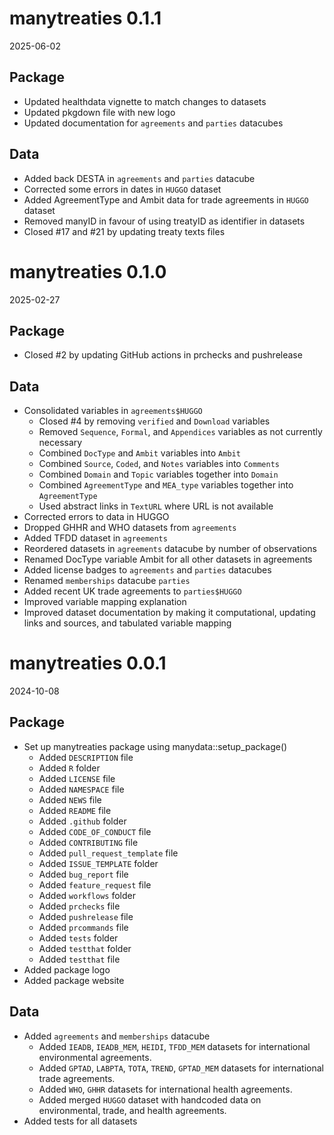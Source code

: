 # manytreaties 0.1.1

2025-06-02

## Package
* Updated healthdata vignette to match changes to datasets
* Updated pkgdown file with new logo
* Updated documentation for `agreements` and `parties` datacubes

## Data
* Added back DESTA in `agreements` and `parties` datacube
* Corrected some errors in dates in `HUGGO` dataset
* Added AgreementType and Ambit data for trade agreements in `HUGGO` dataset
* Removed manyID in favour of using treatyID as identifier in datasets
* Closed #17 and #21 by updating treaty texts files

# manytreaties 0.1.0

2025-02-27

## Package
* Closed #2 by updating GitHub actions in prchecks and pushrelease

## Data
* Consolidated variables in `agreements$HUGGO`
  * Closed #4 by removing `verified` and `Download` variables
  * Removed `Sequence`, `Formal`, and `Appendices` variables as not currently necessary
  * Combined `DocType` and `Ambit` variables into `Ambit`
  * Combined `Source`, `Coded`, and `Notes` variables into `Comments`
  * Combined `Domain` and `Topic` variables together into `Domain`
  * Combined `AgreementType` and `MEA_type` variables together into `AgreementType`
  * Used abstract links in `TextURL` where URL is not available
* Corrected errors to data in HUGGO
* Dropped GHHR and WHO datasets from `agreements`
* Added TFDD dataset in `agreements`
* Reordered datasets in `agreements` datacube by number of observations
* Renamed DocType variable Ambit for all other datasets in agreements
* Added license badges to `agreements` and `parties` datacubes
* Renamed `memberships` datacube `parties`
* Added recent UK trade agreements to `parties$HUGGO`
* Improved variable mapping explanation
* Improved dataset documentation by making it computational, updating links and sources, and tabulated variable mapping

# manytreaties 0.0.1

2024-10-08

## Package

* Set up manytreaties package using manydata::setup_package()
  * Added `DESCRIPTION` file
  * Added `R` folder
  * Added `LICENSE` file
  * Added `NAMESPACE` file
  * Added `NEWS` file
  * Added `README` file
  * Added `.github` folder
  * Added `CODE_OF_CONDUCT` file
  * Added `CONTRIBUTING` file
  * Added `pull_request_template` file
  * Added `ISSUE_TEMPLATE` folder
  * Added `bug_report` file
  * Added `feature_request` file
  * Added `workflows` folder
  * Added `prchecks` file
  * Added `pushrelease` file
  * Added `prcommands` file
  * Added `tests` folder
  * Added `testthat` folder
  * Added `testthat` file
* Added package logo
* Added package website

## Data

* Added `agreements` and `memberships` datacube
  * Added `IEADB`, `IEADB_MEM`, `HEIDI`, `TFDD_MEM` datasets for international environmental agreements.
  * Added `GPTAD`, `LABPTA`, `TOTA`, `TREND`, `GPTAD_MEM` datasets for international trade agreements.
  * Added `WHO`, `GHHR` datasets for international health agreements.
  * Added merged `HUGGO` dataset with handcoded data on environmental, trade, and health agreements.
* Added tests for all datasets
